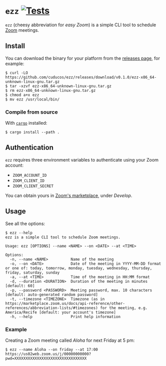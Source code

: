 # `ezz` [![Tests](https://github.com/cuducos/ezz/actions/workflows/tests.yml/badge.svg)](https://github.com/cuducos/ezz/actions/workflows/tests.yml)

`ezz` (cheesy abbreviation for _easy Zoom_) is a simple CLI tool to schedule [Zoom](https://zoom.us) meetings.

## Install

You can download the binary for your platform from the [releases page](https://github.com/cuducos/ezz/releases), for example:

```console
$ curl -LO https://github.com/cuducos/ezz/releases/download/v0.1.0/ezz-x86_64-unknown-linux-gnu.tar.gz
$ tar -xzvf ezz-x86_64-unknown-linux-gnu.tar.gz
$ rm ezz-x86_64-unknown-linux-gnu.tar.gz
$ chmod a+x ezz
$ mv ezz /usr/local/bin/
```

### Compile from source

With [`cargo`](https://www.rust-lang.org/) installed:

```console
$ cargo install --path .
```

## Authentication

`ezz` requires three environment variables to authenticate using your Zoom account:

* `ZOOM_ACCOUNT_ID`
* `ZOOM_CLIENT_ID`
* `ZOOM_CLIENT_SECRET`

You can obtain yours in [Zoom's marketplace](https://marketplace.zoom.us/), under _Develop_.

## Usage

See all the options:

```console
$ ezz --help
ezz is a simple CLI tool to schedule Zoom meetings.

Usage: ezz [OPTIONS] --name <NAME> --on <DATE> --at <TIME>

Options:
  -n, --name <NAME>          Name of the meeting
  -o, --on <DATE>            Date of the meeting in YYYY-MM-DD format or one of: today, tomorrow, monday, tuesday, wednesday, thursday, friday, saturday, sunday
  -a, --at <TIME>            Time of the meeting in HH:MM format
  -d, --duration <DURATION>  Duration of the meeting in minutes [default: 60]
  -p, --password <PASSWORD>  Meeting password, max. 10 characters [default: auto-generated random password]
  -t, --timezone <TIMEZONE>  Timezone (as in https://marketplace.zoom.us/docs/api-reference/other-references/abbreviation-lists/#timezones) for the meeting, e.g. America/Recife [default: your account's timezone]
  -h, --help                 Print help information
```

### Example

Creating a Zoom meeting called _Aloha_ for next Friday at 5 pm:

```console
$ ezz --name Aloha --on friday --at 17:00
https://us02web.zoom.us/j/00000000000?pwd=XXXXXXXXXXXXXXXXXXXXXXXXXXXXXXXX
```
